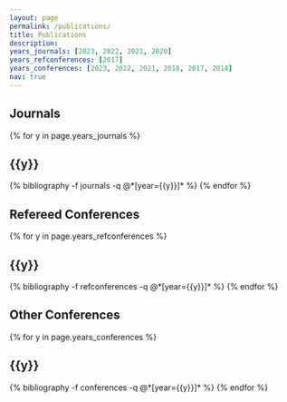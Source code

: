 ```yaml
---
layout: page
permalink: /publications/
title: Publications
description: 
years_journals: [2023, 2022, 2021, 2020]
years_refconferences: [2017]
years_conferences: [2023, 2022, 2021, 2018, 2017, 2014]
nav: true
---
```


## Journals

<div class="publications">

{% for y in page.years_journals %}
  <h2 class="year">{{y}}</h2>
  {% bibliography -f journals -q @*[year={{y}}]* %}
{% endfor %}

</div>


## Refereed Conferences

<div class="publications">

{% for y in page.years_refconferences %}
  <h2 class="year">{{y}}</h2>
  {% bibliography -f refconferences -q @*[year={{y}}]* %}
{% endfor %}

</div>


## Other Conferences

<div class="publications">


{% for y in page.years_conferences %}
  <h2 class="year">{{y}}</h2>
  {% bibliography -f conferences -q @*[year={{y}}]* %}
{% endfor %}

</div>
